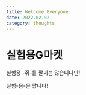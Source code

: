 ```yaml
---
title: Welcome Everyone
date: 2022.02.02
category: thoughts
---
```


# 실험용G마켓

실험용 -쥐-를 팔지는 않습니다만!

실험-용-은 팝니다!
